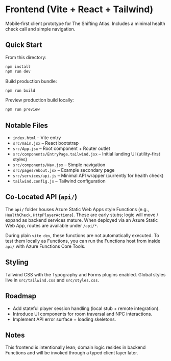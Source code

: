 # Frontend (Vite + React + Tailwind)

Mobile‑first client prototype for The Shifting Atlas. Includes a minimal health check call and simple navigation.

## Quick Start

From this directory:

```bash
npm install
npm run dev
```

Build production bundle:

```bash
npm run build
```

Preview production build locally:

```bash
npm run preview
```

## Notable Files

- `index.html` – Vite entry
- `src/main.jsx` – React bootstrap
- `src/App.jsx` – Root component + Router outlet
- `src/components/EntryPage.tailwind.jsx` – Initial landing UI (utility-first styles)
- `src/components/Nav.jsx` – Simple navigation
- `src/pages/About.jsx` – Example secondary page
- `src/services/api.js` – Minimal API wrapper (currently for health check)
- `tailwind.config.js` – Tailwind configuration

## Co-Located API (`api/`)

The `api/` folder houses Azure Static Web Apps style Functions (e.g., `HealthCheck`, `HttpPlayerActions`). These are early stubs; logic will move / expand as backend services mature. When deployed via an Azure Static Web App, routes are available under `/api/*`.

During plain `vite dev`, these functions are not automatically executed. To test them locally as Functions, you can run the Functions host from inside `api/` with Azure Functions Core Tools.

## Styling

Tailwind CSS with the Typography and Forms plugins enabled. Global styles live in `src/tailwind.css` and `src/styles.css`.

## Roadmap

- Add stateful player session handling (local stub + remote integration).
- Introduce UI components for room traversal and NPC interactions.
- Implement API error surface + loading skeletons.

## Notes

This frontend is intentionally lean; domain logic resides in backend Functions and will be invoked through a typed client layer later.
